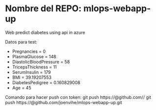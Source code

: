 # Nombre del REPO: mlops-webapp-up

Web predict diabetes using api in azure

Datos para test:

- Pregnancies = 0
- PlasmaGlucose = 148
- DiastolicBloodPressure = 58
- TricepsThickness = 11
- SerumInsulin = 179
- BMI = 39.19207553
- DiabetesPedigree = 0.160829008
- Age = 45

Comando para hacer push con token:
git push https://<token>@github.com/<nombre-usuario>/<nombre-repo>
git push https://<token>@github.com/joenvihe/mlops-webapp-up.git

<!-- Security scan triggered at 2025-09-01 23:30:46 -->

<!-- Security scan triggered at 2025-09-07 01:49:01 -->

<!-- Security scan triggered at 2025-09-09 05:23:57 -->

<!-- Security scan triggered at 2025-09-28 15:26:54 -->

<!-- Security scan triggered at 2025-10-08 09:07:38 -->